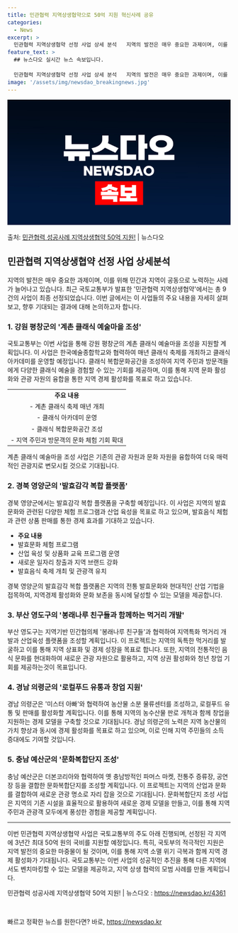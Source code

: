 ```yaml
---
title: 민관협력 지역상생협약으로 50억 지원 혁신사례 공유
categories:
  - News
excerpt: >
  민관협력 지역상생협약 선정 사업 상세 분석   지역의 발전은 매우 중요한 과제이며, 이를 위해 민간과 지역이…
feature_text: >
  ## 뉴스다오 실시간 뉴스 속보입니다.

  민관협력 지역상생협약 선정 사업 상세 분석   지역의 발전은 매우 중요한 과제이며, 이를 위해 민간과 지역이…
image: '/assets/img/newsdao_breakingnews.jpg'
---
```


![뉴스다오 속보](/assets/img/newsdao_breakingnews.jpg)

<p>출처: <a href="https://newsdao.kr/4361" rel="dofollow">민관협력 성공사례 지역상생협약 50억 지원!</a> | 뉴스다오</p>

<h2 data-ke-size="size26">민관협력 지역상생협약 선정 사업 상세분석</h2>
<p data-ke-size="size16">지역의 발전은 매우 중요한 과제이며, 이를 위해 민간과 지역이 공동으로 노력하는 사례가 늘어나고 있습니다. 최근 국토교통부가 발표한 '민관협력 지역상생협약'에서는 총 9건의 사업이 최종 선정되었습니다. 이번 글에서는 이 사업들의 주요 내용을 자세히 살펴보고, 향후 기대되는 결과에 대해 논의하고자 합니다.</p>

<h3><b>1. 강원 평창군의 '계촌 클래식 예술마을 조성'</b></h3>
<p data-ke-size="size16">국토교통부는 이번 사업을 통해 강원 평창군의 계촌 클래식 예술마을 조성을 지원할 계획입니다. 이 사업은 한국예술종합학교와 협력하여 매년 클래식 축제를 개최하고 클래식 아카데미를 운영할 예정입니다. 클래식 복합문화공간을 조성하여 지역 주민과 방문객들에게 다양한 클래식 예술을 경험할 수 있는 기회를 제공하며, 이를 통해 지역 문화 활성화와 관광 자원의 융합을 통한 지역 경제 활성화를 목표로 하고 있습니다.</p>

<table>
  <tr>
    <td style="text-align: center; height: 17px;"><b>주요 내용</b></td>
  </tr>
  <tr>
    <td style="text-align: center; height: 17px;">- 계촌 클래식 축제 매년 개최</td>
  </tr>
  <tr>
    <td style="text-align: center; height: 17px;">- 클래식 아카데미 운영</td>
  </tr>
  <tr>
    <td style="text-align: center; height: 17px;">- 클래식 복합문화공간 조성</td>
  </tr>
  <tr>
    <td style="text-align: center; height: 17px;">- 지역 주민과 방문객의 문화 체험 기회 확대</td>
  </tr>
</table>

<p data-ke-size="size16">계촌 클래식 예술마을 조성 사업은 기존의 관광 자원과 문화 자원을 융합하여 더욱 매력적인 관광지로 변모시킬 것으로 기대됩니다.</p>

<h3><b>2. 경북 영양군의 '발효감각 복합 플랫폼'</b></h3>
<p data-ke-size="size16">경북 영양군에서는 발효감각 복합 플랫폼을 구축할 예정입니다. 이 사업은 지역의 발효문화와 관련된 다양한 체험 프로그램과 산업 육성을 목표로 하고 있으며, 발효음식 체험과 관련 상품 판매를 통한 경제 효과를 기대하고 있습니다.</p>

<ul>
  <li><b>주요 내용</b></li>
  <li>발효문화 체험 프로그램</li>
  <li>산업 육성 및 상품화 교육 프로그램 운영</li>
  <li>새로운 일자리 창출과 지역 브랜드 강화</li>
  <li>발효음식 축제 개최 및 관광객 유치</li>
</ul>

<p data-ke-size="size16">경북 영양군의 발효감각 복합 플랫폼은 지역의 전통 발효문화와 현대적인 산업 기법을 접목하여, 지역경제 활성화와 문화 보존을 동시에 달성할 수 있는 모델을 제공합니다.</p>

<h3><b>3. 부산 영도구의 '봉래나루 친구들과 함께하는 먹거리 개발'</b></h3>
<p data-ke-size="size16">부산 영도구는 지역기반 민간협의체 '봉래나루 친구들'과 협력하여 지역특화 먹거리 개발과 산업육성 플랫폼을 조성할 계획입니다. 이 프로젝트는 지역의 독특한 먹거리를 발굴하고 이를 통해 지역 상표화 및 경제 성장을 목표로 합니다. 또한, 지역의 전통적인 음식 문화를 현대화하여 새로운 관광 자원으로 활용하고, 지역 상권 활성화와 청년 창업 기회를 제공하는것이 목표입니다.</p>

<h3><b>4. 경남 의령군의 '로컬푸드 유통과 창업 지원'</b></h3>
<p data-ke-size="size16">경남 의령군은 '미스터 아빠'와 협력하여 농산물 소분 물류센터를 조성하고, 로컬푸드 유통 및 판매를 활성화할 계획입니다. 이를 통해 지역의 농수산물 판로 개척과 함께 창업을 지원하는 경제 모델을 구축할 것으로 기대됩니다. 경남 의령군의 노력은 지역 농산물의 가치 향상과 동시에 경제 활성화를 목표로 하고 있으며, 이로 인해 지역 주민들의 소득 증대에도 기여할 것입니다.</p>

<h3><b>5. 충남 예산군의 '문화복합단지 조성'</b></h3>
<p data-ke-size="size16">충남 예산군은 더본코리아와 협력하여 옛 충남방적인 파머스 마켓, 전통주 증류장, 공연장 등을 결합한 문화복합단지를 조성할 계획입니다. 이 프로젝트는 지역의 산업과 문화를 결합하여 새로운 관광 명소로 자리 잡을 것으로 기대됩니다. 문화복합단지 조성 사업은 지역의 기존 시설을 효율적으로 활용하여 새로운 경제 모델을 만들고, 이를 통해 지역 주민과 관광객 모두에게 풍성한 경험을 제공할 계획입니다.</p>

<hr>
<p data-ke-size="size16">이번 민관협력 지역상생협약 사업은 국토교통부의 주도 아래 진행되며, 선정된 각 지역에 3년간 최대 50억 원의 국비를 지원할 예정입니다. 특히, 국토부의 적극적인 지원은 지역 발전의 중요한 마중물이 될 것이며, 이를 통해 지역 소멸 위기 극복과 함께 지역 경제 활성화가 기대됩니다. 국토교통부는 이번 사업의 성공적인 추진을 통해 다른 지역에서도 벤치마킹할 수 있는 모델을 제공하고, 지역 상생 협력의 모범 사례를 만들 계획입니다.</p>

<p data-ke-size="size16">민관협력 성공사례 지역상생협약 50억 지원! | 뉴스다오 : <a href="https://newsdao.kr/4361">https://newsdao.kr/4361</a></p>
<p data-ke-size="size16">&nbsp;</p> 

빠르고 정확한 뉴스를 원한다면? 바로, <a href="https://newsdao.kr" rel="dofollow">https://newsdao.kr</a>


